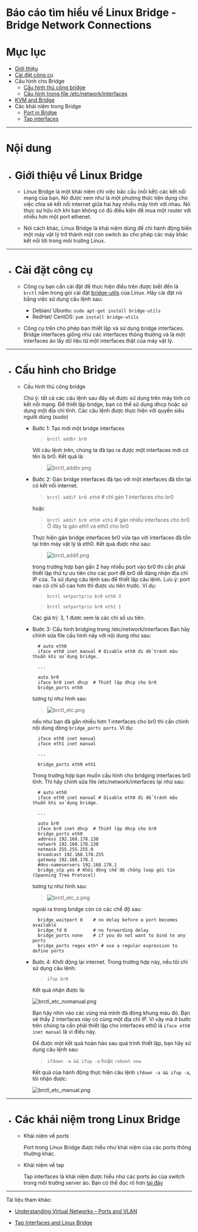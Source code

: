 # Báo cáo tìm hiểu về Linux Bridge - Bridge Network Connections

# Mục lục

- [Giới thiệu](#introduction)
- [Cài đặt công cụ](#installing)
- Cấu hình cho Bridge
	+ [Cấu hình thủ công bridge](#manual-set-up)
	+ [Cấu hình trong file /etc/network/interfaces](#interfaces-set-up)
- <a href="KVM-QEMU.md#kvm-bridging">KVM and Bridge</a>
- Các khái niệm trong Bridge
	+ [Port in Bridge](#concept-port)
	+ [Tap interfaces](#concept-tap)



___

# Nội dung

- # <a name="introduction">Giới thiệu về Linux Bridge</a>

	+ Linux Bridge là một khái niệm chỉ việc bắc cầu (nối kết) các kết nối mạng của bạn. Nó được xem như là một phương thức tiện dụng cho việc chia sẻ kết nối internet giữa hai hay nhiều máy tính với nhau. Nó thực sự hữu ích khi bạn không có đủ điều kiện để mua một router với nhiều hơn một port ethenet.
	
	+ Nói cách khác, Linux Bridge là khái niệm dùng để chỉ hành động biến một máy vật lý trở thành một con switch ảo cho phép các máy khác kết nối tới trong môi trường Linux.

___

- # <a name="installing">Cài đặt công cụ</a>

	+ Công cụ bạn cần cài đặt để thực hiện điều trên được biết đến là `brctl` nằm trong gói cài đặt <a href="https://packages.debian.org/bridge-utils">bridge-utils</a> của Linux. Hãy cài đặt nó bằng việc sử dụng câu lệnh sau:

		+ Debian/ Ubuntu: `sudo apt-get install bridge-utils`
		+ RedHat/ CentOS: `yum install bridge-utils`

	+ Công cụ trên cho phép bạn thiết lập và sử dụng bridge interfaces. Bridge interfaces giống như các interfaces thông thường và là một interfaces ảo lấy dữ liệu từ một interfaces thật của máy vật lý.

___

- # Cấu hình cho Bridge
	- <a name="manual-set-up">Cấu hình thủ công bridge</a>
		
		Chú ý: tất cả các câu lệnh sau đây sẽ được sử dụng trên máy tính có kết nối mạng. Để thiết lập bridge, bạn có thể sử dụng dhcp hoặc sử dụng một địa chỉ tĩnh. Các câu lệnh được thực hiện với quyền siêu người dùng (sudo)

		+ Bước 1: Tạo mới một bridge interfaces
			> `brctl addbr br0`
			
			Với câu lệnh trên, chúng ta đã tạo ra được một interfaces mới có tên là br0. Kết quả là:

			> ![brctl_addbr.png](images/LinuxBridge/brctl_addbr.png)

		+ Bước 2: Gán bridge interfaces đã tạo với một interfaces đã tồn tại có kết nối internet.
			> `brctl addif br0 eth0` # chỉ gán 1 interfaces cho br0
			
			hoặc

			> `brctl addif br0 eth0 eth1` # gán nhiều interfaces cho br0. Ở đây là gán eth1 và eth0 cho br0

			Thực hiện gán bridge interfaces br0 vừa tạo với interfaces đã tồn tại trên máy vật lý là eth0. Kết quả được như sau:

			> ![brctl_addif.png](images/LinuxBridge/brctl_addif.png)
			
			trong trường hợp bạn gắn 2 hay nhiều port vào br0 thì cần phải thiết lập thứ tự ưu tiên cho các port để br0 dễ dàng nhận địa chỉ IP của. Ta sử dụng câu lệnh sau để thiết lập câu lệnh. Lưu ý: port nào có chỉ số cao hơn thì được ưu tiên trước. Ví dụ:

			> `brctl setportprio br0 eth0 3`

			> `brctl setportprio br0 eth1 1`

			Các giá trị: 3, 1 được xem là các chỉ số ưu tiên.
		+ Bước 3: Cấu hình bridging trong /etc/network/interfaces  <a name="interfaces-set-up"></a>
			Bạn hãy chỉnh sửa file cấu hình này với nội dung như sau:
      
				
				# auto eth0
				iface eth0 inet manual # Disable eth0 đi để tránh mâu thuẫn khi sử dụng bridge.
        
				...
        
				auto br0
				iface br0 inet dhcp  # Thiết lập dhcp cho br0
				bridge_ports eth0 
			
			tương tự như hình sau:
			> ![brctl_etc.png](images/LinuxBridge/brctl_etc.png)
			
			nếu như bạn đã gắn nhiều hơn 1 interfaces cho br0 thì cần chỉnh nội dung dòng `bridge_ports ports`. Ví dụ:
				
				iface eth0 inet manual
				iface eth1 inet manual
				
				...

				bridge_ports eth0 eth1


			Trong trường hợp bạn muốn cấu hình cho bridging interfaces br0 tĩnh. Thì hãy chỉnh sửa file /etc/network/interfaces lại như sau:

				# auto eth0
				iface eth0 inet manual # Disable eth0 đi để tránh mâu thuẫn khi sử dụng bridge.
        
				...
        
				auto br0
				iface br0 inet dhcp  # Thiết lập dhcp cho br0
				bridge_ports eth0
				address 192.168.178.130
				network 192.168.178.130
				netmask 255.255.255.0
				broadcast 192.168.178.255
				gateway 192.168.178.1
				#dns-nameservers 192.168.178.1
				bridge_stp yes # Khởi động chế độ chống loop gói tin (Spanning Tree Protocol)
			
			tương tự như hình sau:
			> ![brctl_etc_s.png](images/LinuxBridge/brctl_etc_s.png)
			
			ngoài ra trong bridge còn có các chế độ sau:

		        bridge_waitport 0    # no delay before a port becomes available
		        bridge_fd 0          # no forwarding delay
		        bridge_ports none    # if you do not want to bind to any ports
		        bridge_ports regex eth* # use a regular expression to define ports


		+ Bước 4: Khởi động lại internet.
			Trong trường hợp này, nếu tôi chỉ sử dụng câu lệnh:
			> `ifup br0`

			Kết quả nhận được là:

			![brctl_etc_nomanual.png](images/LinuxBridge/brctl_etc_nomanual.png)

			Bạn hãy nhìn vào các vùng mà mình đã đóng khung màu đỏ. Bạn sẽ thấy 2 interfaces này có cùng một địa chỉ IP. Vì vậy mà ở bước trên chúng ta cần phải thiết lập cho interfaces eth0 là `iface eth0 inet manual` là vì điều này.

			Để được một kết quả hoàn hảo sau quá trình thiết lập, bạn hãy sử dụng câu lệnh sau:
			> `ifdown -a && ifup -a` hoặc `reboot now`

			Kết quả của hành động thực hiện câu lệnh `ifdown -a && ifup -a`, tôi nhận được:

			![brctl_etc_manual.png](images/LinuxBridge/brctl_etc_manual.png)

___

- # Các khái niệm trong Linux Bridge
	
	+ <a name="concept-port">Khái niệm về ports</a>

		Port trong Linux Bridge được hiểu như khái niệm của các ports thông thường khác.

	+ <a name="concept-tap">Khái niệm về tap</a>

		Tap interfaces là khái niệm được hiểu như các ports ảo của switch trong môi trường server ảo. Bạn có thể đọc rõ hơn [tại đây](http://www.innervoice.in/blogs/2013/12/08/tap-interfaces-linux-bridge/)



___

Tài liệu tham khảo:

- [Understanding Virtual Networks – Ports and VLAN](http://www.innervoice.in/blogs/2012/08/30/understanding-virtual-networks-ports-and-vlan/)

- [Tap Interfaces and Linux Bridge](http://www.innervoice.in/blogs/2013/12/08/tap-interfaces-linux-bridge/)